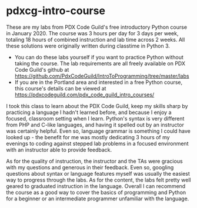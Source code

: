 # pdxcg-intro-course
These are my labs from PDX Code Guild's free introductory Python course in January 2020. The course was 3 hours per day for 3 days per week, totaling 18 hours of combined instruction and lab time across 2 weeks. All these solutions were originally written during classtime in Python 3.

* You can do these labs yourself if you want to practice Python without taking the course. The lab requirements are all freely available on PDX Code Guild's github at https://github.com/PdxCodeGuild/IntroToProgramming/tree/master/labs
* If you are in the Portland area and interested in a free Python course, this course's details can be viewed at https://pdxcodeguild.com/pdx_code_guild_intro_courses/

I took this class to learn about the PDX Code Guild, keep my skills sharp by practicing a language I hadn't learned before, and because I enjoy a focused, classroom setting when I learn. Python's syntax is very different from PHP and C-like languages, and having it spelled out by an instructor was certainly helpful. Even so, language grammar is something I could have looked up - the benefit for me was mostly dedicating 3 hours of my evenings to coding against stepped lab problems in a focused environment with an instructor able to provide feedback.

As for the quality of instruction, the instructor and the TAs were gracious with my questions and generous in their feedback. Even so, googling questions about syntax or language features myself was usually the easiest way to progress through the labs. As for the content, the labs felt pretty well geared to graduated instruction in the language. Overall I can recommend the course as a good way to cover the basics of programming and Python for a beginner or an intermediate programmer unfamiliar with the language.
